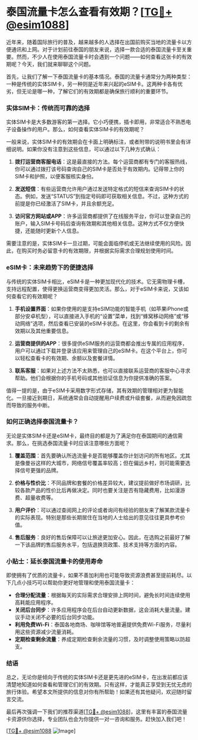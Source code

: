 # 泰国流量卡怎么查看有效期？[[TG💪+ @esim1088](https://t.me/s/esim1088)]

近年来，随着国际旅行的普及，越来越多的人选择在出国前购买当地的流量卡以方便通讯和上网。对于计划前往泰国的朋友来说，选择一款合适的泰国流量卡至关重要。然而，不少人在使用泰国流量卡时会遇到一个问题——如何查看这张卡的有效期呢？今天，我们就来聊聊这个问题。

首先，让我们了解一下泰国流量卡的基本情况。泰国的流量卡通常分为两种类型：一种是传统的实体SIM卡，另一种则是近年来兴起的eSIM卡。这两种卡各有优劣，但无论是哪一种，了解它们的有效期都是确保旅行顺利的重要环节。

### 实体SIM卡：传统而可靠的选择

实体SIM卡是大多数游客的第一选择。它小巧便携，插卡即用，非常适合不熟悉电子设备操作的用户。那么，如何查看实体SIM卡的有效期呢？

一般来说，实体SIM卡的有效期会在卡面上明确标注，或者附带的说明书里会有详细说明。如果你没有注意到这些信息，可以通过以下几种方式确认：

1. **拨打运营商客服电话**：这是最直接的方法。每个运营商都有专门的客服热线，你可以通过拨打该号码查询自己的SIM卡是否处于有效期内。记得带上你的SIM卡和护照，以便客服核实身份。

2. **发送短信**：有些运营商允许用户通过发送特定格式的短信来查询SIM卡的状态。例如，发送“STATUS”到指定号码即可获取相关信息。不过，这种方式的前提是你已经激活了SIM卡，并且余额充足。

3. **访问官方网站或APP**：许多运营商都提供了在线服务平台，你可以登录自己的账户，输入SIM卡号码后查询有效期和其他相关信息。这种方式不仅方便快捷，还能随时更新个人信息。

需要注意的是，实体SIM卡一旦过期，可能会面临停机或无法继续使用的风险。因此，在购买时务必留意卡的有效期限，并根据实际需求合理规划使用时间。

### eSIM卡：未来趋势下的便捷选择

与传统的实体SIM卡相比，eSIM卡是一种更加现代化的技术。它无需物理卡槽，支持远程配置，使得更换运营商变得更加灵活。那么，对于eSIM卡来说，又该如何查看它的有效期呢？

1. **手机设置界面**：如果你使用的是支持eSIM功能的智能手机（如苹果iPhone或部分安卓机型），可以直接进入手机的“设置”菜单，找到“蜂窝移动网络”或“移动网络”选项，然后查看已安装的eSIM卡状态。在这里，你会看到卡的剩余有效期以及其他重要信息。

2. **运营商提供的APP**：很多提供eSIM服务的运营商都会推出专属的应用程序，用户可以通过下载并登录该应用来管理自己的eSIM卡。在这个平台上，你可以轻松查看卡的有效期、余额以及套餐详情。

3. **联系客服**：如果对上述方法不太熟悉，也可以直接联系运营商的客服中心寻求帮助。他们会根据你的手机号码或其他验证信息为你提供准确的答案。

值得一提的是，由于eSIM卡采用数字形式存储，其有效期的管理相对更为智能化。一旦接近到期日，系统通常会自动提醒用户续费或升级套餐，从而避免因疏忽而导致的服务中断。

### 如何正确选择泰国流量卡？

无论是实体SIM卡还是eSIM卡，最终目的都是为了满足你在泰国期间的通信需求。那么，在挑选泰国流量卡时应该注意哪些方面呢？

1. **覆盖范围**：首先要确认所选流量卡是否能够覆盖你计划访问的所有地区。尤其是像曼谷这样的大城市，网络信号覆盖率较高；但在偏远乡村，则可能需要选择信号更强的品牌。

2. **价格与性价比**：不同品牌和套餐的价格差异较大，建议提前做好市场调研，比较各款产品的性价比后再做决定。同时也要关注是否有隐藏费用，比如漫游费、超量收费等。

3. **用户评价**：可以通过查阅网上的评论或者询问有经验的朋友来了解某款流量卡的实际表现。特别是那些长期居住在当地的人士给出的意见往往更具参考价值。

4. **售后服务**：良好的售后保障可以让旅途更加安心。因此，在选购之前最好了解一下该品牌的售后服务水平，包括退换货政策、技术支持等方面的内容。

### 小贴士：延长泰国流量卡的使用寿命

即使拥有了优质的流量卡，如果不善加利用也可能导致资源浪费甚至提前耗尽。以下几点小技巧可以帮助你更好地管理和使用泰国流量卡：

- **合理分配流量**：根据每天的实际需求合理安排上网时间，避免长时间连续使用高耗能应用程序。
- **关闭后台同步**：许多应用程序会在后台自动更新数据，这会消耗大量流量。建议手动关闭不必要的后台同步功能。
- **利用免费Wi-Fi**：泰国各地商场、咖啡馆等地普遍提供免费Wi-Fi服务，尽量利用这些资源减少流量消耗。
- **定期检查剩余流量**：养成定期检查剩余流量的习惯，及时调整使用策略以防超支。

### 结语

总之，无论你是倾向于传统的实体SIM卡还是更先进的eSIM卡，在出发前都应该清楚地知道如何查看和管理它们的有效期。只有这样，才能真正享受到无忧无虑的旅行体验。希望本文所提供的信息对你有所帮助！如果还有其他疑问，欢迎随时留言交流。

最后再次强调一下我们的推荐渠道[[TG💪+ @esim1088](https://t.me/s/esim1088)]，这里有丰富的泰国流量卡资源供你选择，专业团队也会为你提供一对一咨询和服务。赶快加入我们吧！

[[TG💪+ @esim1088](https://t.me/s/esim1088) ![Image](https://i.postimg.cc/4NQfJmqS/Snipaste-2025-05-13-00-14-12.png)]